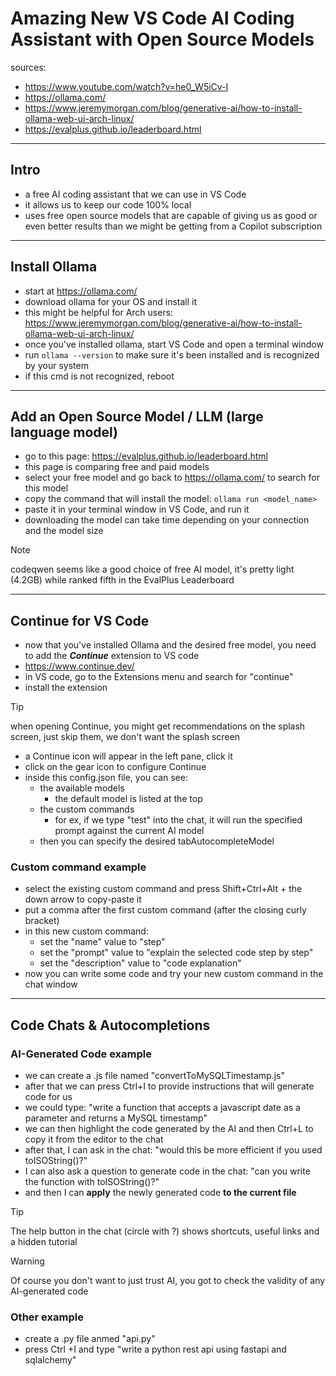 # Amazing New VS Code AI Coding Assistant with Open Source Models

sources: 
- https://www.youtube.com/watch?v=he0_W5iCv-I
- https://ollama.com/
- https://www.jeremymorgan.com/blog/generative-ai/how-to-install-ollama-web-ui-arch-linux/
- https://evalplus.github.io/leaderboard.html

---

## Intro

- a free AI coding assistant that we can use in VS Code
- it allows us to keep our code 100% local
- uses free open source models that are capable of giving us as good or even better results than we might be getting from a Copilot subscription

---

## Install Ollama

- start at https://ollama.com/
- download ollama for your OS and install it
- this might be helpful for Arch users: https://www.jeremymorgan.com/blog/generative-ai/how-to-install-ollama-web-ui-arch-linux/
- once you've installed ollama, start VS Code and open a terminal window
- run `ollama --version` to make sure it's been installed and is recognized by your system
- if this cmd is not recognized, reboot

---

## Add an Open Source Model / LLM (large language model)

- go to this page: https://evalplus.github.io/leaderboard.html
- this page is comparing free and paid models
- select your free model and go back to https://ollama.com/ to search for this model
- copy the command that will install the model: `ollama run <model_name>`
- paste it in your terminal window in VS Code, and run it
- downloading the model can take time depending on your connection and the model size

>[!note]
>codeqwen seems like a good choice of free AI model, it's pretty light (4.2GB) while ranked fifth in the EvalPlus Leaderboard
---

## Continue for VS Code

- now that you've installed Ollama and the desired free model, you need to add the ***Continue*** extension to VS code
- https://www.continue.dev/
- in VS code, go to the Extensions menu and search for "continue"
- install the extension

>[!tip]
>when opening Continue, you might get recommendations on the splash screen, just skip them, we don't want the splash screen

- a Continue icon will appear in the left pane, click it
- click on the gear icon to configure Continue
- inside this config.json file, you can see:
  - the available models
    - the default model is listed at the top
  - the custom commands
    - for ex, if we type "test" into the chat, it will run the specified prompt against the current AI model
  - then you can specify the desired tabAutocompleteModel

### Custom command example

- select the existing custom command and press Shift+Ctrl+Alt + the down arrow to copy-paste it
- put a comma after the first custom command (after the closing curly bracket)
- in this new custom command:
  - set the "name" value to "step"
  - set the "prompt" value to "explain the selected code step by step"
  - set the "description" value to "code explanation"
- now you can write some code and try your new custom command in the chat window

---

## Code Chats & Autocompletions

### AI-Generated Code example

- we can create a .js file named "convertToMySQLTimestamp.js"
- after that we can press Ctrl+I to provide instructions that will generate code for us
- we could type: "write a function that accepts a javascript date as a parameter and returns a MySQL timestamp"
- we can then highlight the code generated by the AI and then Ctrl+L to copy it from the editor to the chat
- after that, I can ask in the chat: "would this be more efficient if you used toISOString()?"
- I can also ask a question to generate code in the chat: "can you write the function with toISOString()?"
- and then I can **apply** the newly generated code **to the current file**

>[!tip]
>The help button in the chat (circle with ?) shows shortcuts, useful links and a hidden tutorial

>[!warning]
>Of course you don't want to just trust AI, you got to check the validity of any AI-generated code

### Other example

- create a .py file anmed "api.py" 
- press Ctrl +I and type "write a python rest api using fastapi and sqlalchemy"

